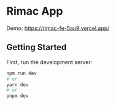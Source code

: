 # Rimac App

Demo: https://rimac-fe-5au9.vercel.app/

## Getting Started

First, run the development server:

```bash
npm run dev
# or
yarn dev
# or
pnpm dev

